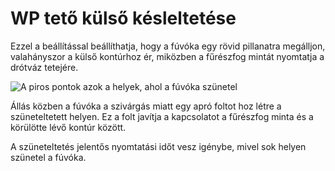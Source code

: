 # WP tető külső késleltetése

Ezzel a beállítással beállíthatja, hogy a fúvóka egy rövid pillanatra megálljon, valahányszor a külső kontúrhoz ér, miközben a fűrészfog mintát nyomtatja a drótváz tetejére.

![A piros pontok azok a helyek, ahol a fúvóka szünetel](../images/wireframe_roof_outer_delay.svg)

Állás közben a fúvóka a szivárgás miatt egy apró foltot hoz létre a szüneteltetett helyen. Ez a folt javítja a kapcsolatot a fűrészfog minta és a körülötte lévő kontúr között.

A szüneteltetés jelentős nyomtatási időt vesz igénybe, mivel sok helyen szünetel a fúvóka.
